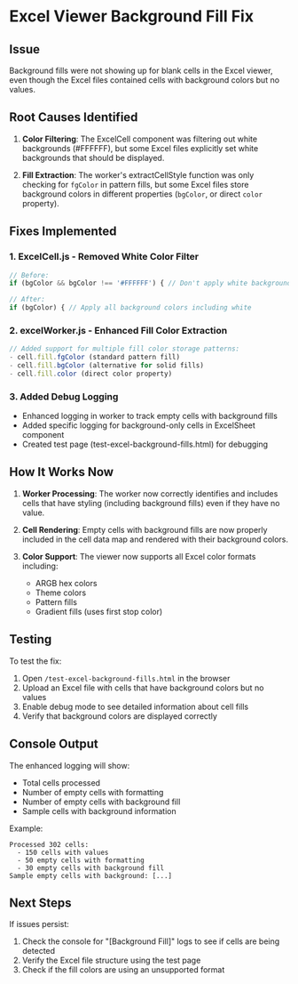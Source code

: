 # Excel Viewer Background Fill Fix

## Issue
Background fills were not showing up for blank cells in the Excel viewer, even though the Excel files contained cells with background colors but no values.

## Root Causes Identified

1. **Color Filtering**: The ExcelCell component was filtering out white backgrounds (#FFFFFF), but some Excel files explicitly set white backgrounds that should be displayed.

2. **Fill Extraction**: The worker's extractCellStyle function was only checking for `fgColor` in pattern fills, but some Excel files store background colors in different properties (`bgColor`, or direct `color` property).

## Fixes Implemented

### 1. ExcelCell.js - Removed White Color Filter
```javascript
// Before:
if (bgColor && bgColor !== '#FFFFFF') { // Don't apply white backgrounds

// After:
if (bgColor) { // Apply all background colors including white
```

### 2. excelWorker.js - Enhanced Fill Color Extraction
```javascript
// Added support for multiple fill color storage patterns:
- cell.fill.fgColor (standard pattern fill)
- cell.fill.bgColor (alternative for solid fills)
- cell.fill.color (direct color property)
```

### 3. Added Debug Logging
- Enhanced logging in worker to track empty cells with background fills
- Added specific logging for background-only cells in ExcelSheet component
- Created test page (test-excel-background-fills.html) for debugging

## How It Works Now

1. **Worker Processing**: The worker now correctly identifies and includes cells that have styling (including background fills) even if they have no value.

2. **Cell Rendering**: Empty cells with background fills are now properly included in the cell data map and rendered with their background colors.

3. **Color Support**: The viewer now supports all Excel color formats including:
   - ARGB hex colors
   - Theme colors
   - Pattern fills
   - Gradient fills (uses first stop color)

## Testing

To test the fix:
1. Open `/test-excel-background-fills.html` in the browser
2. Upload an Excel file with cells that have background colors but no values
3. Enable debug mode to see detailed information about cell fills
4. Verify that background colors are displayed correctly

## Console Output

The enhanced logging will show:
- Total cells processed
- Number of empty cells with formatting
- Number of empty cells with background fill
- Sample cells with background information

Example:
```
Processed 302 cells:
  - 150 cells with values
  - 50 empty cells with formatting
  - 30 empty cells with background fill
Sample empty cells with background: [...]
```

## Next Steps

If issues persist:
1. Check the console for "[Background Fill]" logs to see if cells are being detected
2. Verify the Excel file structure using the test page
3. Check if the fill colors are using an unsupported format